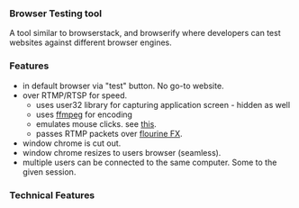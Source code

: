 ### Browser Testing tool

A tool similar to browserstack, and browserify where developers can test websites against different browser engines.


### Features

- in default browser via "test" button. No go-to website.
- over RTMP/RTSP for speed.
	- uses user32 library for capturing application screen - hidden as well
	- uses [ffmpeg](http://www.ffmpeg-csharp.com/) for encoding
	- emulates mouse clicks. see [this](http://homeofcox-cs.blogspot.com/2008/07/c-simulate-mouse-and-keyboard-events.html).
	- passes RTMP packets over [flourine FX](http://www.fluorinefx.com/).
- window chrome is cut out. 
- window chrome resizes to users browser (seamless).
- multiple users can be connected to the same computer. Some to the given session.


### Technical Features